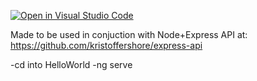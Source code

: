 [![Open in Visual Studio Code](https://classroom.github.com/assets/open-in-vscode-c66648af7eb3fe8bc4f294546bfd86ef473780cde1dea487d3c4ff354943c9ae.svg)](https://classroom.github.com/online_ide?assignment_repo_id=9421055&assignment_repo_type=AssignmentRepo)

Made to be used in conjuction with Node+Express API at: https://github.com/kristoffershore/express-api

-cd into HelloWorld
-ng serve
